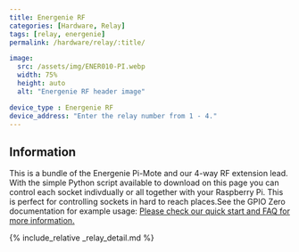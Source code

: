 ```yaml
---
title: Energenie RF
categories: [Hardware, Relay]
tags: [relay, energenie]
permalink: /hardware/relay/:title/

image:
  src: /assets/img/ENER010-PI.webp
  width: 75%
  height: auto
  alt: "Energenie RF header image"

device_type : Energenie RF
device_address: "Enter the relay number from 1 - 4."
---
```


## Information
This is a bundle of the Energenie Pi-Mote and our 4-way RF extension lead. With the simple Python script available to download on this page you can control each socket indivdually or all together with your Raspberry Pi. This is perfect for controlling sockets in hard to reach places.See the GPIO Zero documentation for example usage:
[Please check our quick start and FAQ for more information.](https://energenie4u.co.uk/catalogue/product/ENER010-PI)

{% include_relative _relay_detail.md %}